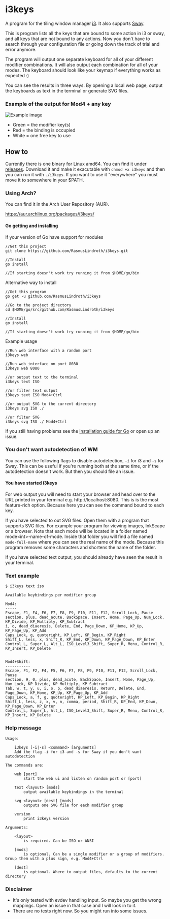 # i3keys
A program for the tiling window manager [i3](https://i3wm.org/).
It also supports [Sway](https://swaywm.org/).

This is program lists all the keys that are bound to some action in i3 or sway, and 
all keys that are not bound to any actions. Now you don't have to search 
through your configuration file or going down the track of trial and error 
anymore.

The program will output one separate keyboard for all of your different modifier 
combinations. It will also output each combination for all of your modes.
The keyboard should look like your keymap if everything works as expected :)

You can see the results in three ways. By opening a local web page,
output the keyboards as text in the terminal or generate SVG files.

### Example of the output for Mod4 + any key
![Example image](https://i.imgur.com/4J1fbdQ.png)
* Green = the modifier key(s)
* Red = the binding is occupied
* White = one free key to use


## How to
Currently there is one binary for Linux amd64. You can find it under [releases](https://github.com/RasmusLindroth/i3keys/releases). Download it and make it exacutable with `chmod +x i3keys` and then you can run it with `./i3keys`. If you want to use it "everywhere" you must move it to somewhere in your $PATH.

### Using Arch?

You can find it in the Arch User Repository (AUR).

https://aur.archlinux.org/packages/i3keys/

#### Go getting and installing

If your version of Go have support for modules
```
//Get this project
git clone https://github.com/RasmusLindroth/i3keys.git

//Install
go install

//If starting doesn't work try running it from $HOME/go/bin
```

Alternative way to install
```
//Get this program
go get -u github.com/RasmusLindroth/i3keys

//Go to the project directory
cd $HOME/go/src/github.com/RasmusLindroth/i3keys

//Install
go install

//If starting doesn't work try running it from $HOME/go/bin
```

Example usage
```
//Run web interface with a random port
i3keys web 

//Run web interface on port 8080
i3keys web 8080

//or output text to the terminal
i3keys text ISO

//or filter text output
i3keys text ISO Mod4+Ctrl

//or output SVG to the current directory
i3keys svg ISO ./

//or filter SVG
i3keys svg ISO ./ Mod4+Ctrl
```

If you still having problems see the 
[installation guide for Go](https://golang.org/doc/install#install) or open 
up an issue.

### You don't want autodetection of WM

You can use the following flags to disable autodetection, `-i` for i3 and `-s` for Sway.
This can be useful if you're running both at the same time, or if the
autodetection doesn't work. But then you should file an issue.

#### You have started i3keys

For web output you will need to start your browser and head over to the URL 
printed in  your terminal e.g. http://localhost:8080. This is is the most 
feature-rich option. Because here you can see the command bound to each key.

If you have selected to out SVG files. Open them with a program that supports 
SVG files. For example your program for viewing images, InkScape or a browser.
Note that each mode will be located in a folder named mode\<int\>-name-of-mode.
Inside that folder you will find a file named `mode-full-name` where you can see
the real name of the mode. Because this program removes some characters and 
shortens the name of the folder.

If you have selected text output, you should already have seen the result in 
your terminal.

### Text example

```
$ i3keys text iso

Available keybindings per modifier group

Mod4:
-----
Escape, F1, F4, F6, F7, F8, F9, F10, F11, F12, Scroll_Lock, Pause
section, plus, dead_acute, BackSpace, Insert, Home, Page_Up, Num_Lock, KP_Divide, KP_Multiply, KP_Subtract
i, o, dead_diaeresis, Delete, End, Page_Down, KP_Home, KP_Up, KP_Page_Up, KP_Add
Caps_Lock, g, quoteright, KP_Left, KP_Begin, KP_Right
Shift_L, less, x, Shift_R, KP_End, KP_Down, KP_Page_Down, KP_Enter
Control_L, Super_L, Alt_L, ISO_Level3_Shift, Super_R, Menu, Control_R, KP_Insert, KP_Delete


Mod4+Shift:
-----------
Escape, F1, F2, F4, F5, F6, F7, F8, F9, F10, F11, F12, Scroll_Lock, Pause
section, 9, 0, plus, dead_acute, BackSpace, Insert, Home, Page_Up, Num_Lock, KP_Divide, KP_Multiply, KP_Subtract
Tab, w, t, y, u, i, o, p, dead_diaeresis, Return, Delete, End, Page_Down, KP_Home, KP_Up, KP_Page_Up, KP_Add
Caps_Lock, a, f, g, quoteright, KP_Left, KP_Begin, KP_Right
Shift_L, less, z, x, v, n, comma, period, Shift_R, KP_End, KP_Down, KP_Page_Down, KP_Enter
Control_L, Super_L, Alt_L, ISO_Level3_Shift, Super_R, Menu, Control_R, KP_Insert, KP_Delete
```

### Help message

```
Usage:

	i3keys [-i|-s] <command> [arguments]
	Add the flag -i for i3 and -s for Sway if you don't want autodetection

The commands are:

	web [port]
		start the web ui and listen on random port or [port]

	text <layout> [mods]
		output available keybindings in the terminal

	svg <layout> [dest] [mods]
		outputs one SVG file for each modifier group

	version
		print i3keys version

Arguments:

	<layout>
		is required. Can be ISO or ANSI

	[mods]
		is optional. Can be a single modifier or a group of modifiers. Group them with a plus sign, e.g. Mod4+Ctrl

	[dest]
		is optional. Where to output files, defaults to the current directory
```

### Disclaimer
* It's only tested with evdev handling input. So maybe you get the wrong 
 mappings. Open an issue in that case and I will look in to it.
* There are no tests right now. So you might run into some issues.
